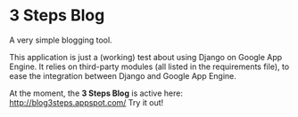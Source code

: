 3 Steps Blog
============
A very simple blogging tool.

This application is just a (working) test about using Django on Google App Engine.
It relies on third-party modules (all listed in the requirements file), to ease the integration between Django and Google App Engine.

At the moment, the **3 Steps Blog** is active here: <http://blog3steps.appspot.com/> Try it out!

